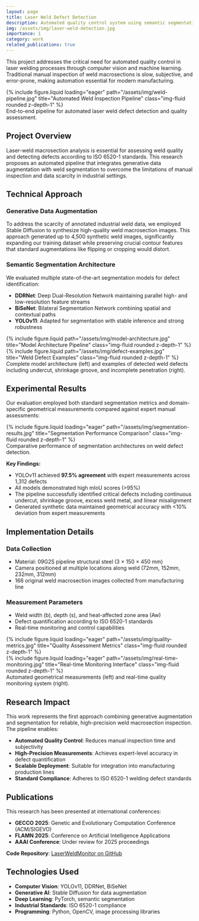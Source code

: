 ```yaml
---
layout: page
title: Laser Weld Defect Detection
description: Automated quality control system using semantic segmentation and generative data augmentation for laser weld inspection.
img: /assets/img/laser-weld-detection.jpg
importance: 1
category: work
related_publications: true
---
```


This project addresses the critical need for automated quality control in laser welding processes through computer vision and machine learning. Traditional manual inspection of weld macrosections is slow, subjective, and error-prone, making automation essential for modern manufacturing.

<div class="row">
    <div class="col-sm mt-3 mt-md-0">
        {% include figure.liquid loading="eager" path="/assets/img/weld-pipeline.jpg" title="Automated Weld Inspection Pipeline" class="img-fluid rounded z-depth-1" %}
    </div>
</div>
<div class="caption">
    End-to-end pipeline for automated laser weld defect detection and quality assessment.
</div>

## Project Overview

Laser-weld macrosection analysis is essential for assessing weld quality and detecting defects according to ISO 6520-1 standards. This research proposes an automated pipeline that integrates generative data augmentation with weld segmentation to overcome the limitations of manual inspection and data scarcity in industrial settings.

## Technical Approach

### Generative Data Augmentation
To address the scarcity of annotated industrial weld data, we employed Stable Diffusion to synthesize high-quality weld macrosection images. This approach generated up to 4,500 synthetic weld images, significantly expanding our training dataset while preserving crucial contour features that standard augmentations like flipping or cropping would distort.

### Semantic Segmentation Architecture
We evaluated multiple state-of-the-art segmentation models for defect identification:

- **DDRNet**: Deep Dual-Resolution Network maintaining parallel high- and low-resolution feature streams
- **BiSeNet**: Bilateral Segmentation Network combining spatial and contextual paths
- **YOLOv11**: Adapted for segmentation with stable inference and strong robustness

<div class="row justify-content-sm-center">
    <div class="col-sm-8 mt-3 mt-md-0">
        {% include figure.liquid path="/assets/img/model-architecture.jpg" title="Model Architecture Pipeline" class="img-fluid rounded z-depth-1" %}
    </div>
    <div class="col-sm-4 mt-3 mt-md-0">
        {% include figure.liquid path="/assets/img/defect-examples.jpg" title="Weld Defect Examples" class="img-fluid rounded z-depth-1" %}
    </div>
</div>
<div class="caption">
    Complete model architecture (left) and examples of detected weld defects including undercut, shrinkage groove, and incomplete penetration (right).
</div>

## Experimental Results

Our evaluation employed both standard segmentation metrics and domain-specific geometrical measurements compared against expert manual assessments:

<div class="row">
    <div class="col-sm mt-3 mt-md-0">
        {% include figure.liquid loading="eager" path="/assets/img/segmentation-results.jpg" title="Segmentation Performance Comparison" class="img-fluid rounded z-depth-1" %}
    </div>
</div>
<div class="caption">
    Comparative performance of segmentation architectures on weld defect detection.
</div>

**Key Findings:**
- YOLOv11 achieved **97.5% agreement** with expert measurements across 1,312 defects
- All models demonstrated high mIoU scores (>95%)
- The pipeline successfully identified critical defects including continuous undercut, shrinkage groove, excess weld metal, and linear misalignment
- Generated synthetic data maintained geometrical accuracy with <10% deviation from expert measurements

## Implementation Details

### Data Collection
- Material: 09G2S pipeline structural steel (3 × 150 × 450 mm)
- Camera positioned at multiple locations along weld (72mm, 152mm, 232mm, 312mm)
- 166 original weld macrosection images collected from manufacturing line

### Measurement Parameters
- Weld width (b), depth (s), and heat-affected zone area (Aw)
- Defect quantification according to ISO 6520-1 standards
- Real-time monitoring and control capabilities

<div class="row">
    <div class="col-sm mt-3 mt-md-0">
        {% include figure.liquid loading="eager" path="/assets/img/quality-metrics.jpg" title="Quality Assessment Metrics" class="img-fluid rounded z-depth-1" %}
    </div>
    <div class="col-sm mt-3 mt-md-0">
        {% include figure.liquid loading="eager" path="/assets/img/real-time-monitoring.jpg" title="Real-time Monitoring Interface" class="img-fluid rounded z-depth-1" %}
    </div>
</div>
<div class="caption">
    Automated geometrical measurements (left) and real-time quality monitoring system (right).
</div>

## Research Impact

This work represents the first approach combining generative augmentation and segmentation for reliable, high-precision weld macrosection inspection. The pipeline enables:

- **Automated Quality Control**: Reduces manual inspection time and subjectivity
- **High-Precision Measurements**: Achieves expert-level accuracy in defect quantification
- **Scalable Deployment**: Suitable for integration into manufacturing production lines
- **Standard Compliance**: Adheres to ISO 6520-1 welding defect standards

## Publications

This research has been presented at international conferences:
- **GECCO 2025**: Genetic and Evolutionary Computation Conference (ACM/SIGEVO)
- **FLAMN 2025**: Conference on Artificial Intelligence Applications
- **AAAI Conference**: Under review for 2025 proceedings

**Code Repository**: [LaserWeldMonitor on GitHub](https://github.com/ILT-ITMO/LaserWeldMonitor.git)

## Technologies Used

- **Computer Vision**: YOLOv11, DDRNet, BiSeNet
- **Generative AI**: Stable Diffusion for data augmentation
- **Deep Learning**: PyTorch, semantic segmentation
- **Industrial Standards**: ISO 6520-1 compliance
- **Programming**: Python, OpenCV, image processing libraries